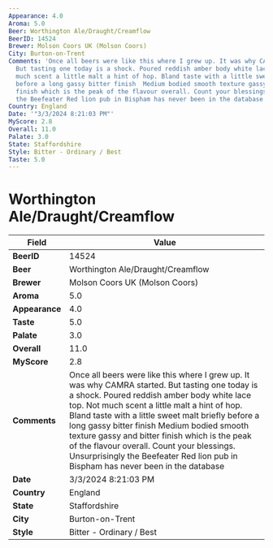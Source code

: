 ```yaml
---
Appearance: 4.0
Aroma: 5.0
Beer: Worthington Ale/Draught/Creamflow
BeerID: 14524
Brewer: Molson Coors UK (Molson Coors)
City: Burton-on-Trent
Comments: 'Once all beers were like this where I grew up. It was why CAMRA started.
  But tasting one today is a shock. Poured reddish amber body white lace top. Not
  much scent a little malt a hint of hop. Bland taste with a little sweet malt briefly
  before a long gassy bitter finish  Medium bodied smooth texture gassy and bitter
  finish which is the peak of the flavour overall. Count your blessings. Unsurprisingly
  the Beefeater Red lion pub in Bispham has never been in the database '
Country: England
Date: '"3/3/2024 8:21:03 PM"'
MyScore: 2.8
Overall: 11.0
Palate: 3.0
State: Staffordshire
Style: Bitter - Ordinary / Best
Taste: 5.0
---
```


# Worthington Ale/Draught/Creamflow

| Field         | Value |
|---------------|-------|
| **BeerID** | 14524 |
| **Beer** | Worthington Ale/Draught/Creamflow |
| **Brewer** | Molson Coors UK (Molson Coors) |
| **Aroma** | 5.0 |
| **Appearance** | 4.0 |
| **Taste** | 5.0 |
| **Palate** | 3.0 |
| **Overall** | 11.0 |
| **MyScore** | 2.8 |
| **Comments** | Once all beers were like this where I grew up. It was why CAMRA started. But tasting one today is a shock. Poured reddish amber body white lace top. Not much scent a little malt a hint of hop. Bland taste with a little sweet malt briefly before a long gassy bitter finish  Medium bodied smooth texture gassy and bitter finish which is the peak of the flavour overall. Count your blessings. Unsurprisingly the Beefeater Red lion pub in Bispham has never been in the database  |
| **Date** | 3/3/2024 8:21:03 PM |
| **Country** | England |
| **State** | Staffordshire |
| **City** | Burton-on-Trent |
| **Style** | Bitter - Ordinary / Best |
